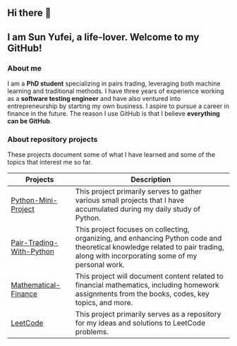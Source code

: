 ## Hi there 👋
## I am Sun Yufei, a life-lover. Welcome to my GitHub!

### About me
I am a **PhD student** specializing in pairs trading, leveraging both machine learning and traditional methods. I have three years of experience working as a **software testing engineer** and have also ventured into entrepreneurship by starting my own business. I aspire to pursue a career in finance in the future. The reason I use GitHub is that I believe **everything can be GitHub**.


### About repository projects
These projects document some of what I have learned and some of the topics that interest me so far.

| Projects                                                     | Description                                                  |
| ------------------------------------------------------------ | ------------------------------------------------------------ |
| [Python-Mini-Project](https://github.com/sunyufei92/Python-Mini-Project) | This project primarily serves to gather various small projects that I have accumulated during my daily study of Python. |
| [Pair-Trading-With-Python](https://github.com/sunyufei92/Pair-Trading-With-Python) | This project focuses on collecting, organizing, and enhancing Python code and theoretical knowledge related to pair trading, along with incorporating some of my personal work. |
| [Mathematical-Finance](https://github.com/sunyufei92/Mathematical-Finance/tree/main) | This project will document content related to financial mathematics, including homework assignments from the books, codes, key topics, and more. |
| [LeetCode](https://github.com/sunyufei92/LeetCode)           | This project primarily serves as a repository for my ideas and solutions to LeetCode problems. |
